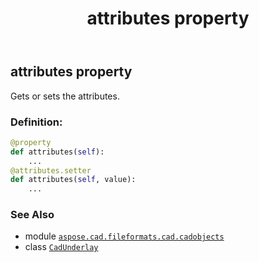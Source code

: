 ﻿---
title: attributes property
second_title: Aspose.CAD for Python via .NET API References
description: 
type: docs
weight: 60
url: /aspose.cad.fileformats.cad.cadobjects/cadunderlay/attributes/
is_root: false
---

## attributes property


Gets or sets the attributes.
### Definition:
```python
@property
def attributes(self):
    ...
@attributes.setter
def attributes(self, value):
    ...
```

### See Also
* module [`aspose.cad.fileformats.cad.cadobjects`](../../)
* class [`CadUnderlay`](/cad/python-net/aspose.cad.fileformats.cad.cadobjects/cadunderlay)
